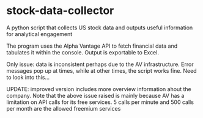 # stock-data-collector
A python script that collects US stock data and outputs useful information for analytical engagement

The program uses the Alpha Vantage API to fetch financial data and tabulates it within the console. Output is
exportable to Excel. 

Only issue: data is inconsistent perhaps due to the AV infrastructure. Error messages pop up at times, while at other times, 
the script works fine. Need to look into this...

UPDATE: improved version includes more overview information ahout the company. Note that the above issue raised is mainly because 
AV has a limitation on API calls for its free services. 5 calls per minute and 500 calls per month are the allowed freemium services

